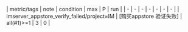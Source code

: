 | metric/tags | note | condition | max | P | run | 
| - | - | - | - | - | - | - |
| imserver_appstore_verify_failed/project=IM | [购买appstore 验证失败] | all(#1)>=1 | 3 | 0 |

